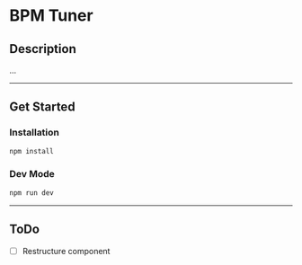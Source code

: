 # BPM Tuner

## Description 
...

___

## Get Started

### Installation

```bash
npm install
````

### Dev Mode
```bash
npm run dev
````

___
## ToDo
- [ ] Restructure component